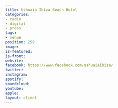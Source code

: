 ```yaml
---
title: Ushuaïa Ibiza Beach Hotel
categories:
- radio
- digital
- press
tags:
- venue
position: 259
image: 
is-featured: 
is-front: 
website: 
facebook: https://www.facebook.com/ushuaiaibiza/
twitter: 
instagram: 
spotify: 
soundcloud: 
youtube: 
apple: 
layout: client
---
```


